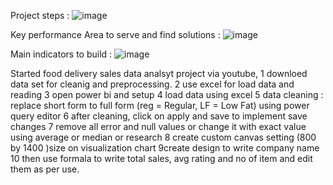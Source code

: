 Project steps :
![image](https://github.com/user-attachments/assets/6346c70f-e94f-4c1e-9170-563a962d9b7e)

Key performance Area to serve and find solutions :
![image](https://github.com/user-attachments/assets/5e3563cb-f1e3-4394-a85c-492a9f1ec485)

Main indicators to build :
![image](https://github.com/user-attachments/assets/deefaa4b-2344-490b-86e8-94cb173e0219)




Started food delivery sales data analsyt project via youtube,
1 downloed data set for cleanig and preprocessing. 
2 use excel for load data and reading 
3 open power bi and setup
4 load data using excel
5 data cleaning : replace short form to full form (reg = Regular, LF = Low Fat) using power query editor
6 after cleaning, click on apply and save to implement save changes
7 remove all error and null values or change it with exact value using average or median or research
8 create custom canvas setting (800  by 1400 )size on visualization chart
9create design to write company name
10 then use formala to write total sales, avg rating and no of item and edit them as per use.



